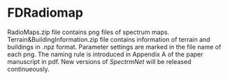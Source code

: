 # FDRadiomap
RadioMaps.zip file contains png files of spectrum maps. 
Terrain&BuildingInformation.zip file contains information of terrain and buildings in .npz format.
Parameter settings are marked in the file name of each png. 
The naming rule is introduced in Appendix A of the paper manuscript in pdf.
New versions of _SpectrmNet_ will be released continueously.
